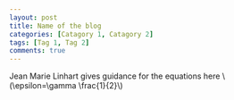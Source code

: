 ```yaml
--- 
layout: post 
title: Name of the blog 
categories: [Catagory 1, Catagory 2] 
tags: [Tag 1, Tag 2] 
comments: true 
---
```

 <!-- more --> 

<p>Jean Marie Linhart gives guidance for the equations here <span class="math inline">\(\epsilon=\gamma \frac{1}{2}\)</span></p>
